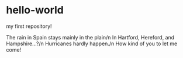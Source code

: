 # hello-world
my first repository!


The rain in Spain stays mainly in the plain/n
In Hartford, Hereford, and Hampshire...?/n
Hurricanes hardly happen./n
How kind of you to let me come!
